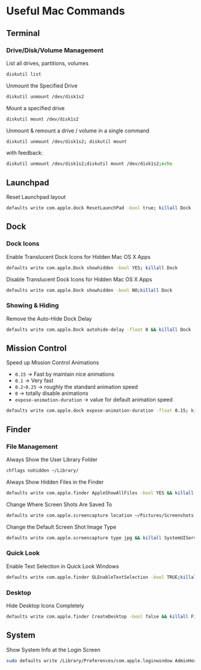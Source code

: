 # Useful Mac Commands 

## Terminal 
### Drive/Disk/Volume Management 
List all drives, partitions, volumes
  ```sh
  diskutil list
  ```
Unmount the Specified Drive
  ```sh
  diskutil unmount /dev/disk1s2
  ```
Mount a specified drive 
  ```sh
  diskutil mount /dev/disk1s2
  ```
Unmount & remount a drive / volume in a single command
  ```sh
  diskutil unmount /dev/disk1s2; diskutil mount
  ```
  with feedback:
  ```sh
  diskutil unmount /dev/disk1s2;diskutil mount /dev/disk1s2;echo
  ```

## Launchpad 
Reset Launchpad layout 
```sh 
defaults write com.apple.dock ResetLaunchPad -bool true; killall Dock
``` 
## Dock 
### Dock Icons 
Enable Translucent Dock Icons for Hidden Mac OS X Apps
```sh
defaults write com.apple.Dock showhidden -bool YES; killall Dock
```
Disable Translucent Dock Icons for Hidden Mac OS X Apps 
```sh
defaults write com.apple.Dock showhidden -bool NO;killall Dock
```
### Showing & Hiding 
Remove the Auto-Hide Dock Delay
```sh
defaults write com.apple.Dock autohide-delay -float 0 && killall Dock
```
## Mission Control 
Speed up Mission Control Animations 
* `0.15` → Fast by maintain nice animations 
* `0.1` → Very fast 
* `0.2`-`0.25` → roughly the standard animation speed  
* `0` → totally disable animations 
* `expose-animation-duration` → value for default animation speed
```sh
defaults write com.apple.dock expose-animation-duration -float 0.15; killall Dock
```
## Finder 
### File Management 
Always Show the User Library Folder
```sh
chflags nohidden ~/Library/
```
Always Show Hidden Files in the Finder
```sh
defaults write com.apple.finder AppleShowAllFiles -bool YES && killall Finder
```
Change Where Screen Shots Are Saved To
```sh
defaults write com.apple.screencapture location ~/Pictures/Screenshots
```
Change the Default Screen Shot Image Type
```sh
defaults write com.apple.screencapture type jpg && killall SystemUIServer
```
### Quick Look 
Enable Text Selection in Quick Look Windows
```sh
defaults write com.apple.finder QLEnableTextSelection -bool TRUE;killall Finder
```
### Desktop 
Hide Desktop Icons Completely
```sh
defaults write com.apple.finder CreateDesktop -bool false && killall Finder
```
## System 
Show System Info at the Login Screen
```sh
sudo defaults write /Library/Preferences/com.apple.loginwindow AdminHostInfo HostName
```